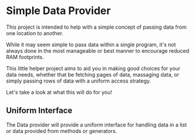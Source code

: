 # Simple Data Provider

This project is intended to help with a simple concept of passing data from one location to another.

While it may seem simple to pass data within a single program, it's not always done in the most manageable or best
manner to encourage reduced RAM footprints.

This little helper project aims to aid you in making good choices for your data needs, whether that be fetching pages
of data, massaging data, or simply passing rows of data with a uniform access strategy.

Let's take a look at what this will do for you!

## Uniform Interface

The Data provider will provide a uniform interface for handling data in a list or data provided from methods or
generators.

